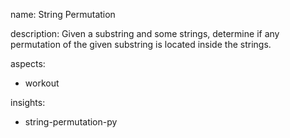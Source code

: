 name: String Permutation

description: Given a substring and some strings, determine if any permutation of the given substring is located inside the strings.

aspects:
  - workout

insights:
  - string-permutation-py